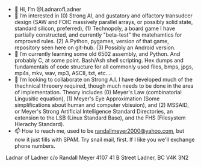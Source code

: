 - 👋 Hi, I’m @LadnarofLadner
- 👀 I’m interested in (0) Strong AI, and gustatory and olfactory transudcer design (SAW and FOIC massively parallel arrays, or possibly solid state, standard silicon, preferred),  (1) Technopoly, a board game I have partially constructed, and currently "beta-test" the matehamtics for omproved rules. (2)  A Python, pygames, version of that game, repository seen here on git-hub. (3) Possibly an Android version.
- 🌱 I’m currently learning some old 6502 assembly, and Python. And probably C, at some point. Bash/Ash shell scripting. Hex dumps and fundamentals of code structure for all commonly used files, bmps, jpgs, mp4s, mkv, wav, mp3, ASCII, txt, etc....
- 💞️ I’m looking to collaborate on Strong A.I. I have developed much of the thechnical threoery required, though much needs to be done in the area of implementation. Theory includes (0) Meyer's Law (combinatorial Lingusitic equation), (1) Meyer's Eye Approximation (Some simplifications about human and computer vbisuion), and (2) MSSAID, or Meyer's Strong Artificial Intelligence Standard Directories, an extension to the LSB (Linux Standard Base), and the FHS (Filesystem Hierachy Standard).
- 📫 How to reach me, used to be randallmeyer2000@yahoo.com, but now it just fills with SPAM. Try snail mail, first. If I like you we'll exchange phone numbers.

Ladnar of Ladner
c/o Randall Meyer
4107 41 B Street
Ladner, BC V4K 3N2

<!---
LadnarofLadner/LadnarofLadner is a ✨ special ✨ repository because its `README.md` (this file) appears on your GitHub profile.
You can click the Preview link to take a look at your changes.
--->
